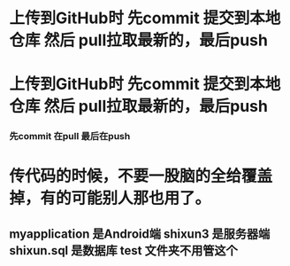 # 上传到GitHub时 先commit 提交到本地仓库 然后 pull拉取最新的，最后push
# 上传到GitHub时 先commit 提交到本地仓库 然后 pull拉取最新的，最后push
### 先commit 在pull 最后在push
# 传代码的时候，不要一股脑的全给覆盖掉，有的可能别人那也用了。
## myapplication  是Android端   shixun3   是服务器端   shixun.sql 是数据库     test 文件夹不用管这个










